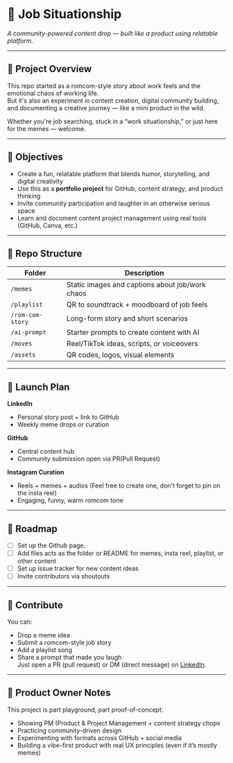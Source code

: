 # 💼 Job Situationship  
*A community-powered content drop — built like a product using relatable platform.*

---

## 📖 Project Overview

This repo started as a romcom-style story about work feels and the emotional chaos of working life.  
But it's also an experiment in content creation, digital community building, and documenting a creative journey — like a mini product in the wild.

Whether you're job searching, stuck in a “work situationship,” or just here for the memes — welcome.

---

## 🎯 Objectives

- Create a fun, relatable platform that blends humor, storytelling, and digital creativity  
- Use this as a **portfolio project** for GitHub, content strategy, and product thinking  
- Invite community participation and laughter in an otherwise serious space  
- Learn and document content project management using real tools (GitHub, Canva, etc.)

---

## 🧩 Repo Structure

| Folder | Description |
|--------|-------------|
| `/memes` | Static images and captions about job/work chaos |
| `/playlist` | QR to soundtrack + moodboard of job feels |
| `/rom-com-story` | Long-form story and short scenarios |
| `/ai-prompt` | Starter prompts to create content with AI |
| `/moves` | Reel/TikTok ideas, scripts, or voiceovers |
| `/assets` | QR codes, logos, visual elements |

---

## 🚀 Launch Plan

**LinkedIn**  
- Personal story post + link to GitHub  
- Weekly meme drops or curation

**GitHub**  
- Central content hub  
- Community submission open via PR(Pull Request)   

**Instagram Curation**  
- Reels + memes + audios (Feel free to create one, don't forget to pin on the insta reel)
- Engaging, funny, warm romcom tone  

---

## 🔄 Roadmap

- [ ] Set up the Github page.
- [ ] Add files acts as the folder or README for memes, insta reel, playlist, or other content  
- [ ] Set up issue tracker for new content ideas  
- [ ] Invite contributors via shoutouts   

---

## 🙌 Contribute

You can:
- Drop a meme idea  
- Submit a romcom-style job story  
- Add a playlist song  
- Share a prompt that made you laugh  
Just open a PR (pull request) or DM (direct message) on [LinkedIn](https://linkedin.com/in/marifedomanski).

---

## 🧠 Product Owner Notes

This project is part playground, part proof-of-concept:
- Showing PM (Product & Project Management + content strategy chops  
- Practicing community-driven design  
- Experimenting with formats across GitHub + social media  
- Building a vibe-first product with real UX principles (even if it’s mostly memes)

